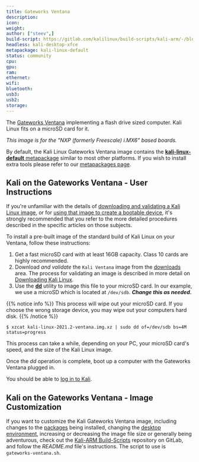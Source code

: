 ```yaml
---
title: Gateworks Ventana
description:
icon:
weight:
author: ["steev",]
build-script: https://gitlab.com/kalilinux/build-scripts/kali-arm/-/blob/master/gateworks-ventana.sh
headless: kali-desktop-xfce
metapackage: kali-linux-default
status: community
cpu:
gpu:
ram:
ethernet:
wifi:
bluetooth:
usb3:
usb2:
storage:
---
```


The [Gateworks Ventana](https://www.gateworks.com/products/industrial-single-board-computers/imx6-single-board-computer-gateworks-ventana-family/) implementing a flash drive sized computer. Kali Linux fits on a microSD card for it.

_This image is for the "NXP (formerly Freescale) i.MX6" based boards._

By default, the Kali Linux Gateworks Ventana image contains the [**kali-linux-default** metapackage](https://tools.kali.org/kali-metapackages) similar to most other platforms. If you wish to install extra tools please refer to our [metapackages page](/docs/general-use/metapackages/).

 <!-- @steev: TODO: This is a community contributed image, so find out which specific ventana this is for as they have a number of them. -->

## Kali on the Gateworks Ventana - User Instructions

If you're unfamiliar with the details of [downloading and validating a Kali Linux image](/docs/introduction/download-official-kali-linux-images/), or for [using that image to create a bootable device](/docs/usb/live-usb-install-with-windows/), it's strongly recommended that you refer to the more detailed procedures described in the specific articles on those subjects.

To install a pre-built image of the standard build of Kali Linux on your Ventana, follow these instructions:

1. Get a fast microSD card with at least 16GB capacity. Class 10 cards are highly recommended.
2. Download _and validate_ the `Kali Ventana` image from the [downloads](https://www.offensive-security.com/kali-linux-arm-images/) area. The process for validating an image is described in more detail on [Downloading Kali Linux](/docs/introduction/download-official-kali-linux-images/).
3. Use the **[dd](https://packages.debian.org/testing/dd)** utility to image this file to your microSD card. In our example, we use a microSD which is located at `/dev/sdb`. **_Change this as needed._**

{{% notice info %}}
This process will wipe out your microSD card. If you choose the wrong storage device, you may wipe out your computers hard disk.
{{% /notice %}}

```console
$ xzcat kali-linux-2021.2-ventana.img.xz | sudo dd of=/dev/sdb bs=4M status=progress
```

This process can take a while, depending on your PC, your microSD card's speed, and the size of the Kali Linux image.

Once the _dd_ operation is complete, boot up a computer with the Gateworks Ventana plugged in.

You should be able to [log in to Kali](/docs/introduction/default-credentials/).

## Kali on the Gateworks Ventana - Image Customization

If you want to customize the Kali Gateworks Ventana image, including changes to the [packages](/docs/general-use/metapackages/) being installed, changing the [desktop environment](/docs/general-use/switching-desktop-environments/), increasing or decreasing the image file size or generally being adventurous, check out the [Kali-ARM Build-Scripts](https://gitlab.com/kalilinux/build-scripts/kali-arm) repository on GitLab, and follow the _README.md_ file's instructions. The script to use is `gateworks-ventana.sh`.
